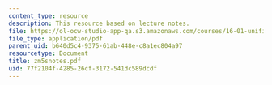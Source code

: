 ```yaml
---
content_type: resource
description: This resource based on lecture notes.
file: https://ol-ocw-studio-app-qa.s3.amazonaws.com/courses/16-01-unified-engineering-i-ii-iii-iv-fall-2005-spring-2006/77f2104f428526cf3172541dc589dcdf_zm5snotes.pdf
file_type: application/pdf
parent_uid: b640d5c4-9375-61ab-448e-c8a1ec804a97
resourcetype: Document
title: zm5snotes.pdf
uid: 77f2104f-4285-26cf-3172-541dc589dcdf
---
```

